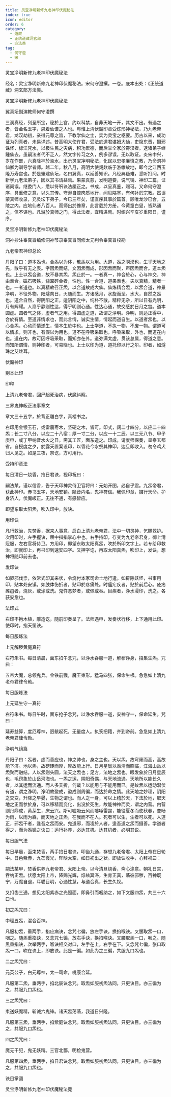 ```yaml
---
title: 灵宝净明新修九老神印伏魔秘法
index: true
icon: editor
order: 6
category:
  - 道藏
  - 正统道藏洞玄部
  - 方法类
tag:
  - 何守澄
  - 宋
---
```


灵宝净明新修九老神印伏魔秘法  

经名：灵宝净明新修九老神印伏魔秘法。宋何守澄撰。一卷。底本出处：《正统道藏》洞玄部方法类。  

灵宝净明新修九老神印伏魔秘法  

翼真坛副演教师何守澄撰  

三洞真经，列圣所宝，秘於上宫，约以科禁，自非天地一开，其文不出。有遇之者，皆金名玉字，夙着仙谱之人也。粤惟上清伏魔印章受炼形神秘法，乃九老帝君，龙汉劫初，亲得元尊之旨，下教学仙之士，实为灵宝之枢要。历古以来，成功证为列真者，未易详述。昔高明大使许君，受法於道君谌姆大仙，吏隐东晋，摄邪诛怪，标江咒水，以极生民之灾病，积功累德，而后举全家於霄汉者。逮诸弟子继踵仙去，虽嗣法者代不乏人，然文字传习之久，例多谬误，无以取证。炎宋中兴，岁在作噩，六真降神於渝水，出示灵宝净明秘法，化民以忠孝廉慎之教，乃命洞神仙卿为训导学者师。越二年，秋八月，高明大使覢欻临于游帷故地，即今之江西玉隆万寿宫也。於是肇建仙坛，名曰翼真，以延善知识。凡经典疑难，悉听扣问。时新学九老法弟子，因以其书请益焉。果蒙真慈，发明道要，说气镜、神印二篇，证诸阙误。继委门人，悉以符呎诀法厘正之。书成，以呈真鉴，赐可。又命何守澄序，具重修之意，以久其传。守澄自愧肉质地行，闻见隘塞，有何补於宗教。然误蒙真师收录，充灵坛下弟子，今已三年矣，谨直序其事於篇首。顾唯龙沙已合，五陵之内，应地仙者八百人。而师出於豫章，此言载於方册。今黄童白叟，皆熟诵之，信不诬也。凡游於真师之门，得此法者，宜精进焉。时绍兴辛亥岁重阳日，谨序。  

灵宝净明新修九老神印伏魔秘法  

洞神抄注奉真旨编修洞神节录奉真旨同修太元判令奉真旨校勘  

九老帝君神印总论  

丹阳子曰：道本炁也。合炁以为体，散炁以为用。大道，炁之瞑漠也，生乎天地之先，散乎有无之表。字因炁而结，文因炁而成，形因炁而聚，声因炁而合。道本炁也。上士以炁合道，故不暴其炁，炁止於一。一者真一，神合於心，心与神交，神由炁合。磁石吸铁，翡翠碎金者，性也。性一合道，道果炁也。夫以真精，精者一也。一者道也。以真精故召正炁，以合道故成大仙。仙炼精合炁，以炁合道，神景净明，不役外物。阳燧向日，火随而生。方诸感月，水旋而至。水大，自然之炁也。道合自然，得阴阳之正，适阴阳之中，纯朴不散，精粹无杂，所以日有光明，月有辉耀。人禀乎静则性达，得乎明则心通。性达心通，故交感於日月之宫。道本圆虚。圆者气之体，虚者气之用。得圆虚之道，故谓之浄明。浄明，则适正得中，合於有情。至道非情求也，而此言情，诚实生情，情起而道自生。以道者炁也，以心合炁，心动而情遂生，情本生於中也。上士学道，不执一物，不废一物。谓道可以情求，则非也，有假以为用也。道不在呼吸采取也，呼吸采取，外也，而道在内也。道在内，故可因呼吸采取，而知亦在外。道弥满太虚，贯该总属，得道之意。而知所谓情，则神印者，可易晓也。上士以印为道，道托印以行之尔。印者，如燧珠之艾炷耳。  

伏魔神印  

别本此印  

印释  

上清九老帝君，回尸起死治病，伏魔紏察。  

三界鬼神皈正法事章文  

章文三十五字，於背正雕白字，真楷书之。  

右印用金银玉石，或雷震枣木，坚硬之木，皆可。印式，阔二寸四分，以应二十四炁；长二寸八分，以应二十八宿；厚一寸二分，以应一十二辰。以三元八节、甲子庚申，或丁甲纳音水火之日，斋其工匠，面东造之。印成，请度师保奏，呈泰玄都省。自授度之夕，於露天置案设印，以香花今水祭其神印，达旦即收入。勿令鸡犬归人见之。如是三夜，祭讫，方可用行。  

受持印章法  

每日清日一烧香，掐日君诀，视印祝曰：  

嗣法某，谨以信香，告于天印神灵侍卫官将曰：元始开图，必自乎震。九炁帝君，获此神印。赤书玉字，天地安镇。隐音内名，鬼神符信。我佩印章，摄行天命。护身济人，伏魔皈正。无往不通，有感皆应。  

即望东取太阳炁，吹入印中，放诀。  

用印诀  

凡行救治，先焚香，据来人事意，启白上清九老帝君，法中一切灵神，乞赐救护。次用印时，左手握诀，屈中指掐掌心中也。右手持印，存变为九老帝君身，御上清冠服，左右官将侍卫。方用印，即望东取太阳真炁，吹於所印文字上。若专给印救治，即就印上，再书印到速安四字。又押字讫，再取太阳真炁，吹印上，发诀，想神将随印前去也。  

发印诀  

如驱邪伐祟，依常式印其来状，令烧付本家司命土地行遣。如辟除妖怪，书事用印，贴本处安镇。如肢体伤折者，贴印於疼痛处。时瘟疟疾者，贴於前后心。疮疡瘫疽者，烧灰，或涂或洗。鬼忤恶梦者，或佩或吞。目疾者，浄水浸印，洗之。各获安愈也。  

法印式  

右印不拘木植，雕造讫，随前印奏呈了。法师遇申，发奏状行移，上下通用此印。使印时，掐天罡诀。  

每日服炼法  

上元解秽黄庭真符  

右符朱书。每日清晨，面东掐午念咒，以浄水吞服一道，解秽诤身，招集生炁。咒曰：  

五帝大魔，总领鬼兵。金铁前戮，魔王束形。猛马四张，保命生根。急急如上清九老帝君律令勑。  

每日服炼法  

上元延生守一真符  

右符朱书。每日午时，面东抢子念咒，以浄水吞服一道，安神守一，保命延生。咒曰：  

延寿益算，度厄尊神，迥骸起死，无量度人。执箓把籍，齐到帝前。急急如上清九老帝君律令勑。  

浄明气镜篇  

丹阳子曰：炁者，虚而善应也，神之帅也，身之主也。天以炁，故穹窿而高，高故能下济。地以炁，故磅砖而厚，厚故能上行。日月星辰以炁清而照临，江海山岳以炁聚而融结。人以炁则头圆，法天之炁也；足方，法地之炁也。眼发象於日月星辰也，毛窍象於山岳河海也。一炁之运，阴阳奇偶，与天地流通。天地所以能长久者，以其运而流通。而人多夭折，何哉？以能用与不能用而已。是故炁以运动潜伏有道，谓之浄明。浄明故盈成，盈成则周徧，而达於命之情。此天地之妙理，阴阳之交变，升降之早晏，生物之谓也。而人之一身，可以上稽於天，下法於地，取天地之正而参於身，可以移精而变化，出没於死生，故能神神而灵，谓之内营。内营则丹鼎成，黄芽生，庆云兴。斯可嘘吸云风而嚏唾雷霆，能役夏冬而使秋春，变旸为雨，以雨为霖，而天地之正炁，在我而不在人。死者可以生，生者可以死。人道正，邪炁干者，逢吾之炁而安。鬼道邪，而凌於人者，逢吾道之炁而摄善。学道者得之，而为炁镜之诀曰：运行补养，必达其机。达其机者，必明其说。  

每日服气法  

每日早晨，面束焚香，两手掐日君诀，叩齿九通，存想九老帝君、太阳上帝在日轮中。日色紫赤，九芒霞光，晖映太空，如日初出之状。即放诀收手，心拜祝曰：  

嗣法某甲，焚香供养九老帝君、太阳上帝。以今清旦烧香，斋心涤意。朝礼日宫，吞纳正炁。伏愿太阳上帝，降赐光辉，烁兹冥滞，生育正真，荡彼邪秽，百神既宁，万魔自退，耳聪目明，心通性慧，与道合真，长生久视。  

又扣齿三通，想见太阳紫赤之光照面，即鼻引而咽纳之，如下文服四炁，共三十六口也。  

初之炁咒曰：  

中理五炁，混合百神。  

凡服初炁，垂两手，掐应病诀，念咒七徧，放左手诀，换掐喉诀。叉腰取炁一口，咽之。随炁重掐诀，又念咒七徧，放右手诀，换掐喉诀。叉腰取炁一口，咽之。随黑重掐诀，次举两手，喉诀相交对口，左手在上，右手在下。又念咒七徧，张口取炁一口，吹在诀上，即放诀。此是一徧。如此为之三徧，共服九口炁也。  

二之炁咒曰：  

元英公子，白元尊神，太一司命，桃康合延。  

凡服第二炁，垂两手，掐北辰诀念咒。取炁如服初炁法同，只更诀目。亦三徧为之，共服九口炁也。  

三之炁咒曰：  

束送妖魔精，斩诚六鬼锋。诸天炁荡荡，我道日兴隆。  

凡服第三炁，垂两手，掐紫庭诀念咒。取炁如服初炁法同，只更诀目。亦三徧为之，共服九口炁也。  

四之炁咒曰：  

魔无干犯，鬼无妖精。三官北酆，明检鬼营。  

凡服第四炁，垂两手，掐日君诀念咒。取炁如服初炁法同，只更诀目。亦三徧为之，共服九口炁也。  

诀目掌圆  

灵宝浄明新修九老神印伏魔秘法竟  
